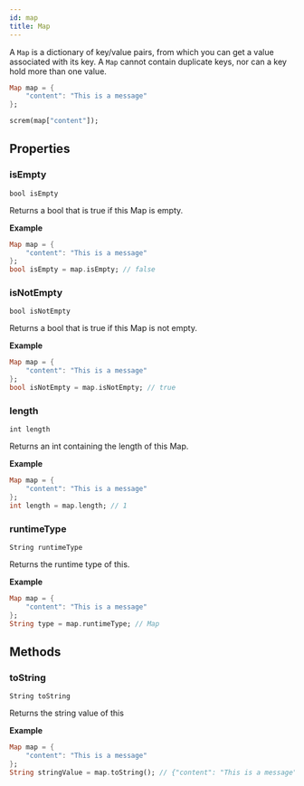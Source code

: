 ```yaml
---
id: map
title: Map
---
```


A `Map` is a dictionary of key/value pairs, from which you can get a value associated with its key. A `Map` cannot contain duplicate keys, nor can a key hold more than one value.


```dart
Map map = {
    "content": "This is a message"
};

screm(map["content"]);
```

## Properties

### isEmpty

`bool isEmpty`

Returns a bool that is true if this Map is empty. 

**Example**
```dart
Map map = {
    "content": "This is a message"
};
bool isEmpty = map.isEmpty; // false
```

### isNotEmpty

`bool isNotEmpty`

Returns a bool that is true if this Map is not empty. 

**Example**
```dart
Map map = {
    "content": "This is a message"
};
bool isNotEmpty = map.isNotEmpty; // true
```

### length

`int length`

Returns an int containing the length of this Map.

**Example**
```dart
Map map = {
    "content": "This is a message"
};
int length = map.length; // 1
```

### runtimeType

`String runtimeType`

Returns the runtime type of this.

**Example**
```dart
Map map = {
    "content": "This is a message"
};
String type = map.runtimeType; // Map
```

## Methods

### toString

`String toString`

Returns the string value of this

**Example**
```dart
Map map = {
    "content": "This is a message"
};
String stringValue = map.toString(); // {"content": "This is a message"}
```